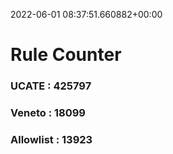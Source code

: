 2022-06-01 08:37:51.660882+00:00
# Rule Counter 
 ### UCATE : 425797

 ### Veneto : 18099

 ### Allowlist : 13923